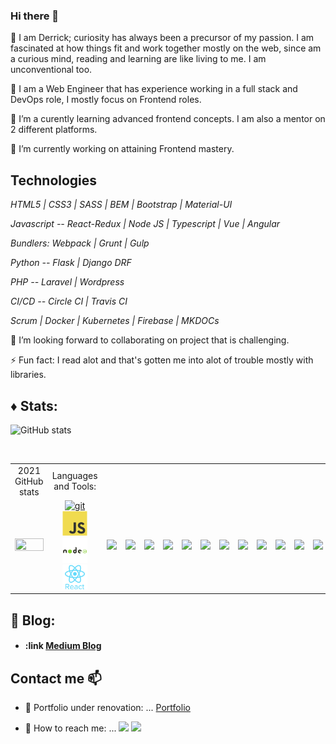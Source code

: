 ### Hi there 👋

<!--
**neelxie/neelxie** is a ✨ _special_ ✨ repository because its `README.md` (this file) appears on your GitHub profile.

Here are some ideas to get you started:

- 🔭 I’m currently working on ...
- 🌱 I’m currently learning ...
- 👯 I’m looking to collaborate on ...
- 🤔 I’m looking for help with ...
- 💬 Ask me about ...
- 📫 How to reach me: ...
- 😄 Pronouns: ...
- ⚡ Fun fact: ...
- [![Top Langs](https://github-readme-stats.vercel.app/api/top-langs/?username=neelxie)](https://github.com/anuraghazra/github-readme-stats) 
-->
<!-- ![Web Engineer]() -->

:wave: I am Derrick; curiosity has always been a precursor of my passion. I am fascinated at how things fit and work together mostly on the web, since am a curious mind, reading and learning are like living to me. I am unconventional too.

💬 I am a Web Engineer that has experience working in a full stack and DevOps role, I mostly focus on Frontend roles.

🌱 I’m a curently learning advanced frontend concepts. I am also a mentor on 2 different platforms.

🔭 I’m currently working on attaining Frontend mastery.

## Technologies

*HTML5 | CSS3 | SASS | BEM | Bootstrap | Material-UI*

*Javascript -- React-Redux | Node JS | Typescript | Vue | Angular*

*Bundlers: Webpack | Grunt | Gulp*

*Python -- Flask | Django DRF*

*PHP -- Laravel | Wordpress*

*CI/CD -- Circle CI | Travis CI*

*Scrum | Docker | Kubernetes | Firebase | MKDOCs*

<!-- 
Fundamentals: <img alt="HTML5" src="https://img.shields.io/badge/HTML5-E34F26?style=for-the-badge&logo=html5&logoColor=white"/> <img alt="CSS3" src="https://img.shields.io/badge/CSS3-1572B6?style=for-the-badge&logo=css3&logoColor=white"/> <img alt="Bem" src="https://img.shields.io/badge/bem-%23CC342D.svg?&style=for-the-badge&logo=bem&logoColor=white"/> 

 Languages: <img alt="Python" src="https://img.shields.io/badge/python%20-%2314354C.svg?&style=for-the-badge&logo=python&logoColor=white"/>  <img alt="JavaScript" src="https://img.shields.io/badge/javascript%20-%23323330.svg?&style=for-the-badge&logo=javascript&logoColor=%23F7DF1E"/>  

Frameworks: <img alt="Django" src="https://img.shields.io/badge/django%20-%23092E20.svg?&style=for-the-badge&logo=django&logoColor=white"/> <img alt="React" src="https://img.shields.io/badge/react%20-%2320232a.svg?&style=for-the-badge&logo=react&logoColor=%2361DAFB"/> <img alt="Flask" src="https://img.shields.io/badge/flask%20-%23CC0000.svg?&style=for-the-badge&logo=flask&logoColor=white"/> <img alt="bootstrap" src="https://img.shields.io/badge/Bootstrap-563D7C?style=for-the-badge&logo=bootstrap&logoColor=white"> -->
<!-- 
Tools: <img alt="git" src="https://img.shields.io/badge/Git-F05032?style=for-the-badge&logo=git&logoColor=white"/> <img alt="postman" src="https://img.shields.io/badge/Postman-FF6C37?style=for-the-badge&logo=Postman&logoColor=white" /> -->

👯 I’m looking forward to collaborating on project that is challenging.

⚡ Fun fact: I read alot and that's gotten me into alot of trouble mostly with libraries.

## :diamonds: Stats:

![GitHub stats](https://github-readme-stats.vercel.app/api?username=neelxie&show_icons=true&theme=dracula)

</br>
<table align="center">
  <tr>
    <td align="center"> 2021 GitHub stats</td>
    <td align="center">Languages and Tools:</td>
  </tr>
  <tr>
    <td align="center"><img src="https://github-readme-stats.vercel.app/api?username=neelxie&show_icons=true&theme=dark" width=100% height=100%></td>
    <td align="center"><a href="https://git-scm.com/" target="_blank"> <img src="https://www.vectorlogo.zone/logos/git-scm/git-scm-icon.svg" alt="git" width="40" height="40"/> </a> </br> <a href="https://developer.mozilla.org/en-US/docs/Web/JavaScript" target="_blank"> <img src="https://raw.githubusercontent.com/devicons/devicon/master/icons/javascript/javascript-original.svg" alt="javascript" width="40" height="40"/> </a> </br> <a href="https://nodejs.org" target="_blank"> <img src="https://raw.githubusercontent.com/devicons/devicon/master/icons/nodejs/nodejs-original-wordmark.svg" alt="nodejs" width="40" height="40"/> </a> </br> <a href="https://reactjs.org/" target="_blank"> <img src="https://raw.githubusercontent.com/devicons/devicon/master/icons/react/react-original-wordmark.svg" alt="react" width="40" height="40"/> </a></td>
    <td><img src="https://cdn.jsdelivr.net/gh/devicons/devicon/icons/yarn/yarn-original-wordmark.svg" />
</td>
    <td><img src="https://cdn.jsdelivr.net/gh/devicons/devicon/icons/wordpress/wordpress-plain-wordmark.svg" />
</td>
    <td><img src="https://cdn.jsdelivr.net/gh/devicons/devicon/icons/webpack/webpack-plain-wordmark.svg" />
</td>
    <td><img src="https://cdn.jsdelivr.net/gh/devicons/devicon/icons/vscode/vscode-original-wordmark.svg" />
</td>
    <td><img src="https://cdn.jsdelivr.net/gh/devicons/devicon/icons/vuejs/vuejs-plain-wordmark.svg" />
</td>
    <td><img src="https://cdn.jsdelivr.net/gh/devicons/devicon/icons/ubuntu/ubuntu-plain-wordmark.svg" />
</td>
    <td><img src="https://cdn.jsdelivr.net/gh/devicons/devicon/icons/typescript/typescript-plain.svg" />
</td>
    <td><img src="https://cdn.jsdelivr.net/gh/devicons/devicon/icons/trello/trello-plain-wordmark.svg" />
</td>
    <td><img src="https://cdn.jsdelivr.net/gh/devicons/devicon/icons/travis/travis-plain-wordmark.svg" />
</td>
    <td><img src="https://cdn.jsdelivr.net/gh/devicons/devicon/icons/slack/slack-original-wordmark.svg" />
</td>
    <td><img src="https://cdn.jsdelivr.net/gh/devicons/devicon/icons/sass/sass-original.svg" />
</td>
    <td><img src="https://cdn.jsdelivr.net/gh/devicons/devicon/icons/redux/redux-original.svg" />
</td>
    <td><img src="https://cdn.jsdelivr.net/gh/devicons/devicon/icons/react/react-original-wordmark.svg" />
</td>
    <td><img src="https://cdn.jsdelivr.net/gh/devicons/devicon/icons/python/python-original-wordmark.svg" />
</td>
    <td><img src="https://cdn.jsdelivr.net/gh/devicons/devicon/icons/postgresql/postgresql-original-wordmark.svg" />
</td>
    <td><img src="https://cdn.jsdelivr.net/gh/devicons/devicon/icons/php/php-plain.svg" />
</td>
    <td><img src="https://cdn.jsdelivr.net/gh/devicons/devicon/icons/npm/npm-original-wordmark.svg" />
</td>
    <td><img src="https://cdn.jsdelivr.net/gh/devicons/devicon/icons/nodejs/nodejs-plain-wordmark.svg" />
</td>
    <td><img src="https://cdn.jsdelivr.net/gh/devicons/devicon/icons/linux/linux-original.svg" />
</td>
    <td><img src="https://cdn.jsdelivr.net/gh/devicons/devicon/icons/kubernetes/kubernetes-plain-wordmark.svg" />
</td>
    <td><img src="https://cdn.jsdelivr.net/gh/devicons/devicon/icons/jira/jira-original-wordmark.svg" />
</td>
    <td><img src="https://cdn.jsdelivr.net/gh/devicons/devicon/icons/javascript/javascript-plain.svg" />
</td>
    <td><img src="https://cdn.jsdelivr.net/gh/devicons/devicon/icons/html5/html5-plain-wordmark.svg" />
</td>
    <td><img src="https://cdn.jsdelivr.net/gh/devicons/devicon/icons/heroku/heroku-original-wordmark.svg" />
</td>
    <td><img src="https://cdn.jsdelivr.net/gh/devicons/devicon/icons/gulp/gulp-plain.svg" />
</td>
<td><img src="https://cdn.jsdelivr.net/gh/devicons/devicon/icons/grunt/grunt-original-wordmark.svg" />
</td>
<td><img src="https://cdn.jsdelivr.net/gh/devicons/devicon/icons/git/git-original-wordmark.svg" />
</td>
<td><img src="https://cdn.jsdelivr.net/gh/devicons/devicon/icons/github/github-original-wordmark.svg" />
</td>
<td><img src="https://cdn.jsdelivr.net/gh/devicons/devicon/icons/flask/flask-original-wordmark.svg" />
</td>
<td><img src="https://cdn.jsdelivr.net/gh/devicons/devicon/icons/firebase/firebase-plain-wordmark.svg" />
</td>
<td><img src="https://cdn.jsdelivr.net/gh/devicons/devicon/icons/figma/figma-original.svg" />
</td>
<td><img src="https://cdn.jsdelivr.net/gh/devicons/devicon/icons/express/express-original-wordmark.svg" />
</td>
<td><img src="https://cdn.jsdelivr.net/gh/devicons/devicon/icons/docker/docker-original-wordmark.svg" />
</td>
<td><img src="https://cdn.jsdelivr.net/gh/devicons/devicon/icons/django/django-original.svg" />
</td>
<td><img src="https://cdn.jsdelivr.net/gh/devicons/devicon/icons/css3/css3-original-wordmark.svg" />
</td>
<td><img src="https://cdn.jsdelivr.net/gh/devicons/devicon/icons/circleci/circleci-plain-wordmark.svg" />
</td>
<td><img src="https://cdn.jsdelivr.net/gh/devicons/devicon/icons/codecov/codecov-plain.svg" />
</td>
<td><img src="https://cdn.jsdelivr.net/gh/devicons/devicon/icons/bootstrap/bootstrap-plain-wordmark.svg" />
</td>
<td><img src="https://cdn.jsdelivr.net/gh/devicons/devicon/icons/babel/babel-original.svg" />
</td>
<td><img src="https://cdn.jsdelivr.net/gh/devicons/devicon/icons/angularjs/angularjs-original-wordmark.svg" />
</td>
<td></td>
  </tr>
 </table>
 
 
## 📕 Blog:

- #### :link [Medium Blog](https://neelxie.medium.com/)
## Contact me 📫

- :link: Portfolio under renovation: ... [Portfolio](https://neelxie.github.io/portfolio/index.html)

- 💬 How to reach me: ... [![](https://img.shields.io/badge/LinkedIn-0077B5?style=for-the-badge&logo=linkedin&logoColor=white)](https://www.linkedin.com/in/derrick-tech-expert/) 
[![](https://img.shields.io/badge/Gmail-D14836?style=for-the-badge&logo=gmail&logoColor=white)](https://mail.google.com/mail/?view=cm&source=mailto&to=kidricederek@gmail.com)
